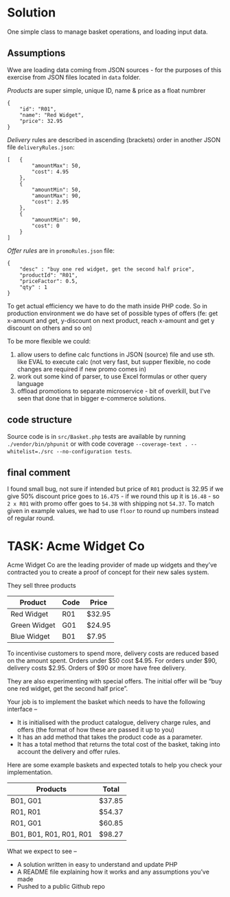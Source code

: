 # Solution

One simple class to manage basket operations, and loading input data.

## Assumptions
Wwe are loading data coming from JSON sources - for the purposes of this exercise from JSON files located in `data` folder. 

*Products* are super simple, unique ID, name & price as a float numbrer

```
{
    "id": "R01",
    "name": "Red Widget",
    "price": 32.95
}
```

*Delivery* rules are described in ascending (brackets) order in another JSON file `deliveryRules.json`:
```
[   {
        "amountMax": 50,
        "cost": 4.95
    },
    {
        "amountMin": 50,
        "amountMax": 90,
        "cost": 2.95
    },
    {
        "amountMin": 90,
        "cost": 0
    }
]
```

*Offer rules* are in `promoRules.json` file:

```
{
    "desc" : "buy one red widget, get the second half price",
    "productId": "R01",
    "priceFactor": 0.5,
    "qty" : 1
}
```

To get actual efficiency we have to do the math inside PHP code. So in production environment we do have set of possible types of offers (fe: get x-amount and get, y-discount on next product, reach x-amount and get y discount on others and so on)

To be more flexible we could:
1. allow users to define calc functions in JSON (source) file and use sth. like EVAL to execute calc (not very fast, but supper flexible, no code changes are required if new promo comes in)
2. work out some kind of parser, to use Excel formulas or other query language
3. offload promotions to separate microservice - bit of overkill, but I've seen that done that in bigger e-commerce solutions. 

## code structure

Source code is in `src/Basket.php` tests are available by running `./vendor/bin/phpunit` or with code coverage `--coverage-text . --whitelist=./src --no-configuration tests`.

## 

## final comment

I found small bug, not sure if intended but price of `R01` product is 32.95 if we give 50% discount price goes to `16.475` - if we round this up it is `16.48` - so `2 x R01` with promo offer goes to `54.38` with shipping not `54.37`. To match given in example values, we had to use `floor` to round up numbers instead of regular round. 

# TASK: Acme Widget Co 

Acme Widget Co are the leading provider of made up widgets and they’ve contracted you to create a proof of concept for their new sales system. 

They sell three products 

|Product|Code|Price
|---|---|---|
|Red Widget|R01|$32.95|
|Green Widget|G01|$24.95|
|Blue Widget|B01|$7.95|

To incentivise customers to spend more, delivery costs are reduced based on the amount spent. Orders under $50 cost $4.95. For orders under $90, delivery costs $2.95. Orders of $90 or more have free delivery. 

They are also experimenting with special offers. The initial offer will be “buy one red widget, get the second half price”. 

Your job is to implement the basket which needs to have the following interface –
* It is initialised with the product catalogue, delivery charge rules, and offers (the format of how these are passed it up to you) 
* It has an add method that takes the product code as a parameter. 
* It has a total method that returns the total cost of the basket, taking into account the delivery and offer rules.

Here are some example baskets and expected totals to help you check your implementation. 

|Products|Total|
|---|---|
|B01, G01|$37.85|
|R01, R01|$54.37|
|R01, G01|$60.85|
|B01, B01, R01, R01, R01|$98.27|

What we expect to see –
* A solution written in easy to understand and update PHP 
* A README file explaining how it works and any assumptions you’ve made 
* Pushed to a public Github repo